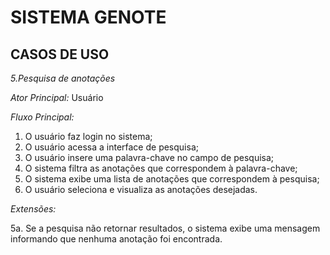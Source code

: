 # SISTEMA GENOTE

## CASOS DE USO

*5.Pesquisa de anotações*

*Ator Principal:* Usuário

*Fluxo Principal:*
1. O usuário faz login no sistema;
2. O usuário acessa a interface de pesquisa;
3. O usuário insere uma palavra-chave no campo de pesquisa;
4. O sistema filtra as anotações que correspondem à palavra-chave;
5. O sistema exibe uma lista de anotações que correspondem à pesquisa;
6. O usuário seleciona e visualiza as anotações desejadas.

*Extensões:*

5a. Se a pesquisa não retornar resultados, o sistema exibe uma mensagem informando que nenhuma anotação foi encontrada.


